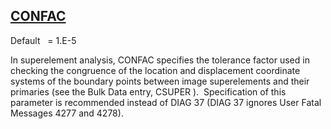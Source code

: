 ## [CONFAC](https://nexus.hexagon.com/documentationcenter/bundle/MSC_Nastran_2022.4/page/Nastran_Combined_Book/qrg/parameters/TOC.CONFAC.xhtml)

Default    = 1.E-5

In superelement analysis, CONFAC specifies the tolerance factor used in checking the congruence of the location and displacement coordinate systems of the boundary points between image superelements and their primaries (see the Bulk Data entry,  CSUPER ).  Specification of this parameter is recommended instead of DIAG 37 (DIAG 37 ignores User Fatal Messages 4277 and 4278).

